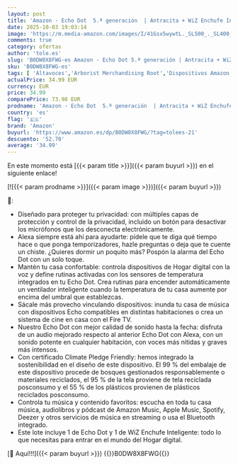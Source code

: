 ```yaml
---
layout: post
title: 'Amazon - Echo Dot  5.ª generación  | Antracita + WiZ Enchufe Inteligente  compatible con Alexa - Kit de inicio de Hogar digital'
date: 2025-10-03 19:03:14
image: 'https://m.media-amazon.com/images/I/41Gsx5wywtL._SL500_._SL400_.jpg'
comments: true
category: ofertas
author: 'tole.es'
slug: 'B0DW8X8FWG-es Amazon - Echo Dot 5.ª generación | Antracita + WiZ Enchufe...'
sku: 'B0DW8X8FWG-es'
tags: [ 'Altavoces','Arborist Merchandising Root','Dispositivos Amazon','Dispositivos Amazon y Accesorios','Dispositivos Amazon y accesorios','Echo Dot (5th generation)','Electrónica','Equipos de audio y Hi-Fi','Paquetes de dispositivos','Self Service','Special Features Stores','alexa','amazon','e97153f7-7531-4959-bcaa-edabbf48d7f8_0','e97153f7-7531-4959-bcaa-edabbf48d7f8_3801','e97153f7-7531-4959-bcaa-edabbf48d7f8_9401','enchufe','inteligente','🇪🇸', ]
actualPrice: 34.99 EUR
currency: EUR
price: 34.99
comparePrice: 73.98 EUR
prodname: 'Amazon - Echo Dot  5.ª generación  | Antracita + WiZ Enchufe Inteligente  compatible con Alexa - Kit de inicio de Hogar digital'
country: 'es'
flag: '🇪🇸'
brand: 'Amazon'
buyurl: 'https://www.amazon.es/dp/B0DW8X8FWG/?tag=tolees-21'
descuento: '52.70'
average: '34.99'
---
```


En este momento está [{{< param title >}}]({{< param buyurl >}}) en el siguiente enlace!

[![{{< param prodname >}}]({{< param image >}})]({{< param buyurl >}})

🔎:

- Diseñado para proteger tu privacidad: con múltiples capas de protección y control de la privacidad, incluido un botón para desactivar los micrófonos que los desconecta electrónicamente.
- Alexa siempre está ahí para ayudarte: pídele que te diga qué tiempo hace o que ponga temporizadores, hazle preguntas o deja que te cuente un chiste. ¿Quieres dormir un poquito más? Pospón la alarma del Echo Dot con un solo toque.
- Mantén tu casa confortable: controla dispositivos de Hogar digital con la voz y define rutinas activadas con los sensores de temperatura integrados en tu Echo Dot. Crea rutinas para encender automáticamente un ventilador inteligente cuando la temperatura de tu casa aumente por encima del umbral que establezcas.
- Sácale más provecho vinculando dispositivos: inunda tu casa de música con dispositivos Echo compatibles en distintas habitaciones o crea un sistema de cine en casa con el Fire TV.
- Nuestro Echo Dot con mejor calidad de sonido hasta la fecha: disfruta de un audio mejorado respecto al anterior Echo Dot con Alexa, con un sonido potente en cualquier habitación, con voces más nítidas y graves más intensos.
- Con certificado Climate Pledge Friendly: hemos integrado la sostenibilidad en el diseño de este dispositivo. El 99 % del embalaje de este dispositivo procede de bosques gestionados responsablemente o materiales reciclados, el 95 % de la tela proviene de tela reciclada posconsumo y el 55 % de los plásticos provienen de plásticos reciclados posconsumo.
- Controla tu música y contenido favoritos: escucha en toda tu casa música, audiolibros y pódcast de Amazon Music, Apple Music, Spotify, Deezer y otros servicios de música en streaming o usa el Bluetooth integrado.
- Este lote incluye 1 de Echo Dot y 1 de WiZ Enchufe Inteligente: todo lo que necesitas para entrar en el mundo del Hogar digital.

[🛒 Aquí!!!]({{< param buyurl >}})
{{<world>}}B0DW8X8FWG{{</world>}}
